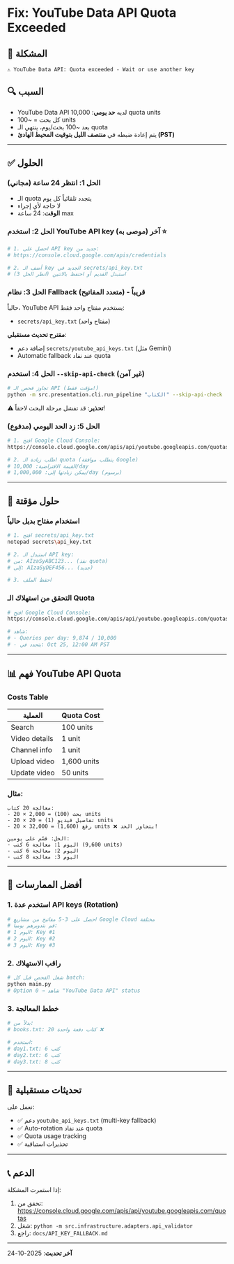 # Fix: YouTube Data API Quota Exceeded

## 🚨 المشكلة
```
⚠️ YouTube Data API: Quota exceeded - Wait or use another key
```

## 🔍 السبب
- YouTube Data API لديه **حد يومي**: 10,000 quota units
- كل بحث = ~100 units
- بعد ~100 بحث/يوم، ينتهي الـ quota
- يتم إعادة ضبطه في **منتصف الليل بتوقيت المحيط الهادئ (PST)**

---

## ✅ الحلول

### الحل 1: انتظر 24 ساعة (مجاني)
- الـ quota يتجدد تلقائياً كل يوم
- لا حاجة لأي إجراء
- **الوقت**: 24 ساعة max

### الحل 2: استخدم YouTube API key آخر (موصى به) ⭐
```bash
# 1. احصل على API key جديد من:
# https://console.cloud.google.com/apis/credentials

# 2. أضف الـ key الجديد في secrets/api_key.txt
# استبدل القديم أو احتفظ بالاثنين (انظر الحل 3)
```

### الحل 3: نظام Fallback (متعدد المفاتيح) - قريباً
حالياً، YouTube API يستخدم مفتاح واحد فقط:
- `secrets/api_key.txt` (مفتاح واحد)

**مقترح تحديث مستقبلي**:
- إضافة دعم `secrets/youtube_api_keys.txt` (مثل Gemini)
- Automatic fallback عند نفاد quota

### الحل 4: استخدم `--skip-api-check` (غير آمن)
```bash
# تجاوز فحص الـ API (مؤقت فقط!)
python -m src.presentation.cli.run_pipeline "الكتاب" --skip-api-check
```

**⚠️ تحذير**: قد تفشل مرحلة البحث لاحقاً!

### الحل 5: زد الحد اليومي (مدفوع)
```bash
# 1. افتح Google Cloud Console:
https://console.cloud.google.com/apis/api/youtube.googleapis.com/quotas

# 2. اطلب زيادة الـ quota (يتطلب موافقة Google)
# القيمة الافتراضية: 10,000/day
# يمكن زيادتها إلى: 1,000,000/day (برسوم)
```

---

## 🔧 حلول مؤقتة

### استخدام مفتاح بديل حالياً
```bash
# 1. افتح secrets/api_key.txt
notepad secrets\api_key.txt

# 2. استبدل الـ API key:
# من: AIzaSyABC123... (نفذ quota)
# إلى: AIzaSyDEF456... (جديد)

# 3. احفظ الملف
```

### التحقق من استهلاك الـ Quota
```bash
# افتح Google Cloud Console:
https://console.cloud.google.com/apis/api/youtube.googleapis.com/quotas

# شاهد:
# - Queries per day: 9,874 / 10,000
# - يتجدد في: Oct 25, 12:00 AM PST
```

---

## 📊 فهم YouTube API Quota

### Costs Table

| العملية | Quota Cost |
|---------|------------|
| Search | 100 units |
| Video details | 1 unit |
| Channel info | 1 unit |
| Upload video | 1,600 units |
| Update video | 50 units |

### مثال:
```
معالجة 20 كتاب:
- 20 × بحث (100) = 2,000 units
- 20 × تفاصيل فيديو (1) = 20 units
- 20 × رفع (1,600) = 32,000 units ❌ يتجاوز الحد!

الحل: قسّم على يومين:
- اليوم 1: معالجة 6 كتب (9,600 units)
- اليوم 2: معالجة 6 كتب
- اليوم 3: معالجة 8 كتب
```

---

## 🎯 أفضل الممارسات

### 1. استخدم عدة API keys (Rotation)
```bash
# احصل على 3-5 مفاتيح من مشاريع Google Cloud مختلفة
# قم بتدويرهم يومياً:
# اليوم 1: Key #1
# اليوم 2: Key #2
# اليوم 3: Key #3
```

### 2. راقب الاستهلاك
```bash
# شغل الفحص قبل كل batch:
python main.py
# Option 0 → شاهد "YouTube Data API" status
```

### 3. خطط المعالجة
```bash
# بدلاً من:
# books.txt: 20 كتاب دفعة واحدة ❌

# استخدم:
# day1.txt: 6 كتب
# day2.txt: 6 كتب
# day3.txt: 8 كتب
```

---

## 🔮 تحديثات مستقبلية

نعمل على:
- ✅ دعم `youtube_api_keys.txt` (multi-key fallback)
- ✅ Auto-rotation عند نفاد quota
- ✅ Quota usage tracking
- ✅ تحذيرات استباقية

---

## 📞 الدعم

إذا استمرت المشكلة:
1. تحقق من: https://console.cloud.google.com/apis/api/youtube.googleapis.com/quotas
2. شغل: `python -m src.infrastructure.adapters.api_validator`
3. راجع: `docs/API_KEY_FALLBACK.md`

---

**آخر تحديث**: 2025-10-24
